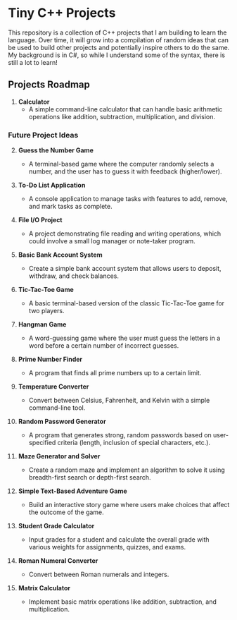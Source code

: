 # Tiny C++ Projects

This repository is a collection of C++ projects that I am building to learn the language. Over time, it will grow into a compilation of random ideas that can be used to build other projects and potentially inspire others to do the same. My background is in C#, so while I understand some of the syntax, there is still a lot to learn!

## Projects Roadmap

1. **Calculator**
   - A simple command-line calculator that can handle basic arithmetic operations like addition, subtraction, multiplication, and division.

### Future Project Ideas

2. **Guess the Number Game**
   - A terminal-based game where the computer randomly selects a number, and the user has to guess it with feedback (higher/lower).

3. **To-Do List Application**
   - A console application to manage tasks with features to add, remove, and mark tasks as complete.

4. **File I/O Project**
   - A project demonstrating file reading and writing operations, which could involve a small log manager or note-taker program.

5. **Basic Bank Account System**
   - Create a simple bank account system that allows users to deposit, withdraw, and check balances.

6. **Tic-Tac-Toe Game**
   - A basic terminal-based version of the classic Tic-Tac-Toe game for two players.

7. **Hangman Game**
   - A word-guessing game where the user must guess the letters in a word before a certain number of incorrect guesses.

8. **Prime Number Finder**
   - A program that finds all prime numbers up to a certain limit.

9. **Temperature Converter**
   - Convert between Celsius, Fahrenheit, and Kelvin with a simple command-line tool.

10. **Random Password Generator**
    - A program that generates strong, random passwords based on user-specified criteria (length, inclusion of special characters, etc.).

11. **Maze Generator and Solver**
    - Create a random maze and implement an algorithm to solve it using breadth-first search or depth-first search.

12. **Simple Text-Based Adventure Game**
    - Build an interactive story game where users make choices that affect the outcome of the game.

13. **Student Grade Calculator**
    - Input grades for a student and calculate the overall grade with various weights for assignments, quizzes, and exams.

14. **Roman Numeral Converter**
    - Convert between Roman numerals and integers.

15. **Matrix Calculator**
    - Implement basic matrix operations like addition, subtraction, and multiplication.
